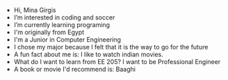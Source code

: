 - Hi, Mina Girgis
- I’m interested in coding and soccer
- I’m currently learning programing
- I'm originally from Egypt
- I'm a Junior in Computer Engineering
- I chose my major because I felt that it is the way to go for the future
- A fun fact about me is: I like to watch indian movies.
- What do I want to learn from EE 205? I want to be Professional Engineer
- A book or movie I'd recommend is: Baaghi
